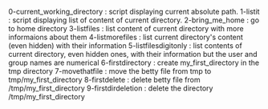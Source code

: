 0-current_working_directory : script displaying current absolute path.
1-listit : script displaying list of content of current directory.
2-bring_me_home : go to home directory
3-listfiles : list content of current directory with more informaions about them
4-listmorefiles : list current directory's content (even hidden) with their information
5-listfilesdigitonly : list contents of current directory, even hidden ones, with their information but the user and group names are numerical
6-firstdirectory : create my_first_directory in the tmp directory
7-movethatfile : move the betty file from tmp to tmp/my_first_directory
8-firstdelete : delete betty file from /tmp/my_first_directory
9-firstdirdeletion : delete the directory /tmp/my_first_directory
